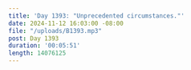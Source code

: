 ```yaml
---
title: 'Day 1393: "Unprecedented circumstances."'
date: 2024-11-12 16:03:00 -08:00
file: "/uploads/B1393.mp3"
post: Day 1393
duration: '00:05:51'
length: 14076125
---
```


